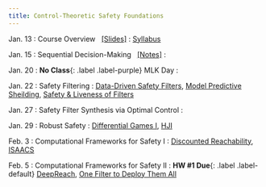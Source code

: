 ```yaml
---
title: Control-Theoretic Safety Foundations
---
```


Jan. 13
: Course Overview  &nbsp; [[Slides]](./assets/pdfs/Lecture0_intro.pdf)
  : [Syllabus](https://abajcsy.github.io/embodied-ai-safety/syllabus/)

Jan. 15
: Sequential Decision-Making &nbsp; [[Notes]](./assets/pdfs/Lecture1_optimal_control.pdf)
  : 

Jan. 20
: **No Class**{: .label .label-purple} MLK Day
  : 

Jan. 22
: Safety Filtering
  : [Data-Driven Safety Filters](https://hybrid-robotics.berkeley.edu/publications/CSM2023_Safety_Filters.pdf), [Model Predictive Sheilding](https://arxiv.org/abs/1905.10691), [Safety & Liveness of Filters](https://arxiv.org/pdf/2312.15347) 
  <!-- **HW #1 Out**{: .label .label-default} -->

Jan. 27
: Safety Filter Synthesis via Optimal Control
  : 


Jan. 29
: Robust Safety
  : [Differential Games I](https://www.rand.org/content/dam/rand/pubs/research_memoranda/2008/RM1391.pdf), [HJI](https://www.cs.ubc.ca/~mitchell/Papers/publishedIEEEtac05.pdf)

Feb. 3
: Computational Frameworks for Safety I 
  : [Discounted Reachability](https://files.davidqiu.com/research/papers/2019_fisac_Bridging%20Hamilton-Jacobi%20Safety%20Analysis%20and%20Reinforcement%20Learning%20%5BRL%5D%5BConstraints%5D.pdf), [ISAACS](https://arxiv.org/abs/2212.03228)

Feb. 5
: Computational Frameworks for Safety II 
  : **HW #1 Due**{: .label .label-default} [DeepReach](https://arxiv.org/pdf/2011.02082), [One Filter to Deploy Them All](https://arxiv.org/abs/2412.09989)
  
